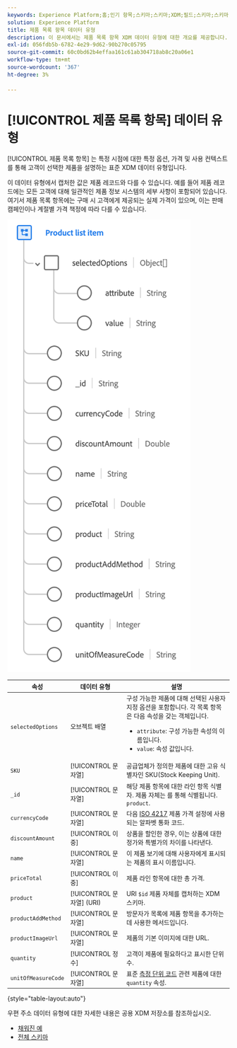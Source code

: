 ```yaml
---
keywords: Experience Platform;홈;인기 항목;스키마;스키마;XDM;필드;스키마;스키마;주소;xdm:address;데이터 유형;데이터 유형;데이터 유형;
solution: Experience Platform
title: 제품 목록 항목 데이터 유형
description: 이 문서에서는 제품 목록 항목 XDM 데이터 유형에 대한 개요를 제공합니다.
exl-id: 056fdb5b-6782-4e29-9d62-90b270c05795
source-git-commit: 60c0bd62b4effaa161c61ab304718ab8c20a06e1
workflow-type: tm+mt
source-wordcount: '367'
ht-degree: 3%

---
```


# [!UICONTROL 제품 목록 항목] 데이터 유형

[!UICONTROL 제품 목록 항목] 는 특정 시점에 대한 특정 옵션, 가격 및 사용 컨텍스트를 통해 고객이 선택한 제품을 설명하는 표준 XDM 데이터 유형입니다.

이 데이터 유형에서 캡처한 값은 제품 레코드와 다를 수 있습니다. 예를 들어 제품 레코드에는 모든 고객에 대해 일관적인 제품 정보 시스템의 세부 사항이 포함되어 있습니다. 여기서 제품 목록 항목에는 구매 시 고객에게 제공되는 실제 가격이 있으며, 이는 판매 캠페인이나 계절별 가격 책정에 따라 다를 수 있습니다.

![](../images/data-types/product-list-item.png)

| 속성 | 데이터 유형 | 설명 |
| --- | --- | --- |
| `selectedOptions` | 오브젝트 배열 | 구성 가능한 제품에 대해 선택된 사용자 지정 옵션을 포함합니다. 각 목록 항목은 다음 속성을 갖는 객체입니다.<ul><li>`attribute`: 구성 가능한 속성의 이름입니다.</li><li>`value`: 속성 값입니다.</li></ul> |
| `SKU` | [!UICONTROL 문자열] | 공급업체가 정의한 제품에 대한 고유 식별자인 SKU(Stock Keeping Unit). |
| `_id` | [!UICONTROL 문자열] | 해당 제품 항목에 대한 라인 항목 식별자. 제품 자체는 를 통해 식별됩니다. `product`. |
| `currencyCode` | [!UICONTROL 문자열] | 다음 [ISO 4217](https://www.iso.org/iso-4217-currency-codes.html) 제품 가격 설정에 사용되는 알파벳 통화 코드. |
| `discountAmount` | [!UICONTROL 이중] | 상품을 할인한 경우, 이는 상품에 대한 정가와 특별가의 차이를 나타낸다. |
| `name` | [!UICONTROL 문자열] | 이 제품 보기에 대해 사용자에게 표시되는 제품의 표시 이름입니다. |
| `priceTotal` | [!UICONTROL 이중] | 제품 라인 항목에 대한 총 가격. |
| `product` | [!UICONTROL 문자열] (URI) | URI `$id` 제품 자체를 캡처하는 XDM 스키마. |
| `productAddMethod` | [!UICONTROL 문자열] | 방문자가 목록에 제품 항목을 추가하는 데 사용한 메서드입니다. |
| `productImageUrl` | [!UICONTROL 문자열] | 제품의 기본 이미지에 대한 URL. |
| `quantity` | [!UICONTROL 정수] | 고객이 제품에 필요하다고 표시한 단위 수. |
| `unitOfMeasureCode` | [!UICONTROL 문자열] | 표준 [측정 단위 코드](https://ucum.org/ucum) 관련 제품에 대한 `quantity` 속성. |

{style="table-layout:auto"}

우편 주소 데이터 유형에 대한 자세한 내용은 공용 XDM 저장소를 참조하십시오.

* [채워진 예](https://github.com/adobe/xdm/blob/master/components/datatypes/productlistitem.example.1.json)
* [전체 스키마](https://github.com/adobe/xdm/blob/master/components/datatypes/productlistitem.schema.json)

